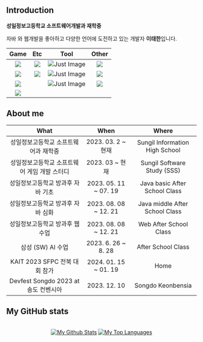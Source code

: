 
<br>

## Introduction
<p><strong>성일정보고등학교 소프트웨어개발과 재학중</strong></p>
<p>자바 와 웹개발을 좋아하고 다양한 언어에 도전하고 있는 개발자 <strong>이태한</strong>입니다.</p>

| Game | Etc | Tool | Other |
| :--------: | :--------: | :------: | :------: |
| <a href = "https://www.notion.so/483ee64d4f36436d947d657ee4a15585?v=a7c95a24d14b4e559362ed65cf204b81&pvs=4" title="My Notion Site"> <img src="https://img.shields.io/badge/Unity -black.svg?style=flat&logo=Unity&logoColor=FFFFFF"> </a> | <a href = "https://rktrjtrit.notion.site/8f3f211d0cf444398a38d02f06fcf17a?v=1835751ef68347428e3e2d6e1d8174c5&pvs=4" title="My Notion Site (Main)"> <img src="https://img.shields.io/badge/Notion -white.svg?style=flat&logo=notion&logoColor=000000"> </a> | <img src="https://img.shields.io/badge/vscode-black.svg?style=flat-square&logo=visualstudiocode&logoColor=007ACC" title="Just Image"> | <a href = "https://github.com/wkdtjdwns/Python" title="My Github Site (Python)"> <img src="https://img.shields.io/badge/Python-00599C?style=flat-square&logo=python&logoColor=white">
| <a href = "https://rktrjtrit.notion.site/C-1e5d814aefcf4453bbf9263754f3feab" title="My Notion Site (C#)"> <img src="https://img.shields.io/badge/csharp -37008B.svg?style=flat&logo=csharp&logoColor=9A6FD2"> </a> | <a href = "https://rktrjtrit-unity.tistory.com/" title="My Blog Site (tistory)"> <img src="https://img.shields.io/badge/tistory -darkred.svg?style=flat&logo=tistory&logoColor=orange"> </a> | <img src="https://img.shields.io/badge/eclipse -white.svg?style=flat-square&logo=eclipseide&logoColor=2C2255" title="Just Image"> | <a href = "https://github.com/wkdtjdwns/Java" title="My Github Site (Java)"> <img src="https://img.shields.io/badge/Java-007396?style=flat-square&logo=java&logoColor=white">
| <a href = "https://rktrjtrit.notion.site/9f35de02e6c94e539ca82cdaaf9c486c?v=0eb90a79b5be4574b0c3a159f5ffc513" title="My Notion Site (Unreal)"> <img src="https://img.shields.io/badge/Unreal -black.svg?style=flat&logo=unrealengine&logoColor=FFFFFF"> </a> | | <img src="https://img.shields.io/badge/IntelliJ -white.svg?style=flat-square&logo=intellijidea&logoColor=2C2255" title="Just Image"> | <a href = "https://github.com/wkdtjdwns/Web" title="My Github Site (Web)"> <img src="https://img.shields.io/badge/Web-black?style=flat-square&logo=html5&logoColor=white">
| <a href = "https://rktrjtrit.notion.site/C-f799ca162c9444f99b809595f0576e9a?pvs=74" title="My Notion Site (C++)"> <img src="https://img.shields.io/badge/C++-00599C?style=flat-square&logo=cplusplus&logoColor=white"> |

## About me
| What | When | Where |
|:--------:|:--------:|:--------:|
| 성일정보고등학교 소프트웨어과 재학중 | 2023. 03. 2 ~ 현재 | Sungil Information High School |
| 성일정보고등학교 소프트웨어 게임 개발 스터디 | 2023. 03 ~ 현재 | Sungil Software Study (SSS) |
| 성일정보고등학교 방과후 자바 기초 | 2023. 05. 11 ~ 07. 19 | Java basic After School Class |
| 성일정보고등학교 방과후 자바 심화 | 2023. 08. 08 ~ 12. 21 | Java middle After School Class |
| 성일정보고등학교 방과후 웹 수업 | 2023. 08. 08 ~ 12. 21 | Web After School Class |
| 삼성 (SW) AI 수업 | 2023. 6. 26 ~ 8. 28 | After School Class |
| KAIT 2023 SFPC 전북 대회 참가 | 2024. 01. 15 ~ 01. 19 | Home |
| Devfest Songdo 2023 at 송도 컨벤시아 | 2023. 12. 10 | Songdo Keonbensia |

## My GitHub stats
<p align="center">
  <br>
  <a href="https://github-readme-stats.vercel.app/api?username=TaehanLee07&show_icons=true&count_private=true&theme=react&hide_border=true&bg_color=0D1117"><img alt="My Github Stats" src="https://github-readme-stats.vercel.app/api?username=TaehanLee07&show_icons=true&count_private=true&theme=react&hide_border=true&bg_color=0D1117" /></a>
  <a href="https://github-readme-stats.vercel.app/api/top-langs/?username=TaehanLee07&langs_count=8&count_private=true&layout=compact&theme=react&hide_border=true&bg_color=0D1117"><img alt="My Top Languages" src="https://github-readme-stats.vercel.app/api/top-langs/?username=TaehanLee07&langs_count=8&count_private=true&layout=compact&theme=react&hide_border=true&bg_color=0D1117" /></a>
  <br>
</p>
